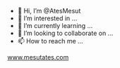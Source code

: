 - 👋 Hi, I’m @AtesMesut
- 👀 I’m interested in ...
- 🌱 I’m currently learning ...
- 💞️ I’m looking to collaborate on ...
- 📫 How to reach me ...




www.mesutates.com
